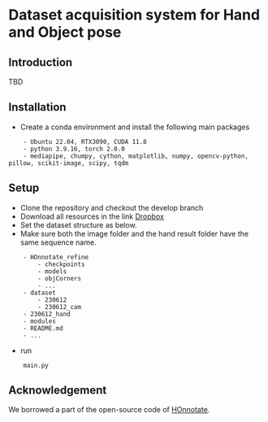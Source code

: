 # Dataset acquisition system for Hand and Object pose
## Introduction
TBD


## Installation

- Create a conda environment and install the following main packages

```
    - Ubuntu 22.04, RTX3090, CUDA 11.8
    - python 3.9.16, torch 2.0.0
    - mediapipe, chumpy, cython, matplotlib, numpy, opencv-python, pillow, scikit-image, scipy, tqdm
```



## Setup

- Clone the repository and checkout the develop branch
- Download all resources in the link [Dropbox](https://www.dropbox.com/scl/fo/un34gknh23o8sr559j2d3/h?dl=0&rlkey=6ds7v183pp4htjy8hp1kq6wlh)
- Set the dataset structure as below. 
- Make sure both the image folder and the hand result folder have the same sequence name.


```
    - HOnnotate_refine
        - checkpoints
        - models
        - objCorners
    	- ...
    - dataset
        - 230612
        - 230612_cam
	- 230612_hand
    - modules
    - README.md
    - ...
```



- run
```
    main.py
```


## Acknowledgement
We borrowed a part of the open-source code of [HOnnotate](https://github.com/shreyashampali/HOnnotate?). 

